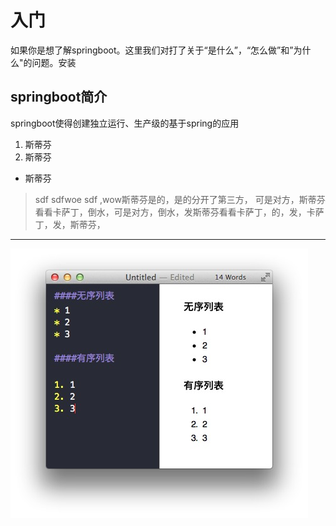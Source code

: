# 入门

如果你是想了解springboot。这里我们对打了关于“是什么”，“怎么做”和”为什么"的问题。安装

## springboot简介
springboot使得创建独立运行、生产级的基于spring的应用
1. 斯蒂芬
2. 斯蒂芬

- 斯蒂芬
> sdf sdfwoe
sdf ,wow斯蒂芬是的，是的分开了第三方， 可是对方，斯蒂芬看看卡萨丁，倒水，可是对方，倒水，发斯蒂芬看看卡萨丁，的，发，卡萨丁，发，斯蒂芬， 

***
![rtr](./69493.jpg)
